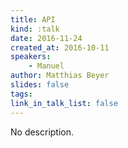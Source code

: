 ```yaml
---
title: API
kind: :talk
date: 2016-11-24
created_at: 2016-10-11
speakers:
    - Manuel
author: Matthias Beyer
slides: false
tags:
link_in_talk_list: false
---
```


No description.


